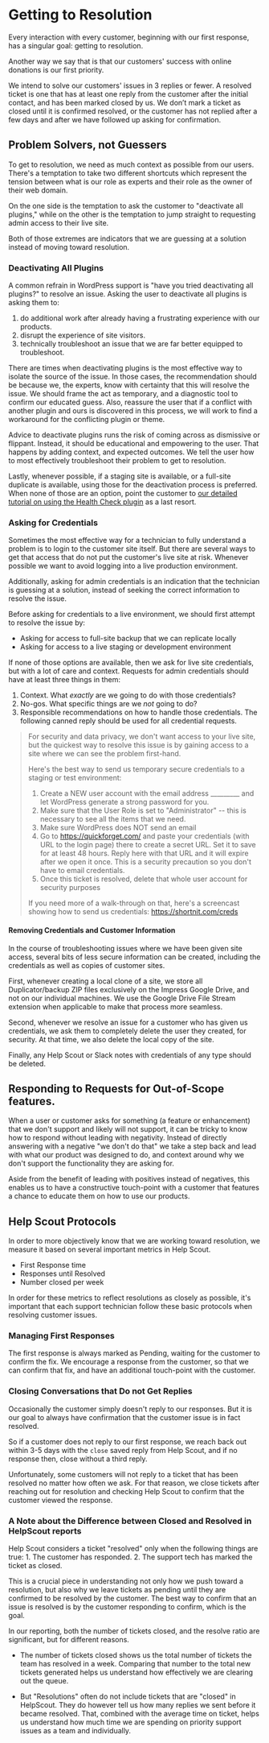# Getting to Resolution

Every interaction with every customer, beginning with our first response, has a singular goal: getting to resolution.

Another way we say that is that our customers' success with online donations is our first priority.

We intend to solve our customers' issues in 3 replies or fewer. A resolved ticket is one that has at least one reply from the customer after the initial contact, and has been marked closed by us. We don’t mark a ticket as closed until it is confirmed resolved, or the customer has not replied after a few days and after we have followed up asking for confirmation.

## Problem Solvers, not Guessers

To get to resolution, we need as much context as possible from our users. There's a temptation to take two different shortcuts which represent the tension between what is our role as experts and their role as the owner of their web domain. 

On the one side is the temptation to ask the customer to "deactivate all plugins," while on the other is the temptation to jump straight to requesting admin access to their live site. 

Both of those extremes are indicators that we are guessing at a solution instead of moving toward resolution.

### Deactivating All Plugins

A common refrain in WordPress support is "have you tried deactivating all plugins?" to resolve an issue. Asking the user to deactivate all plugins is asking them to:

1. do additional work after already having a frustrating experience with our products.
2. disrupt the experience of site visitors.
3. technically troubleshoot an issue that we are far better equipped to troubleshoot. 

There are times when deactivating plugins is the most effective way to isolate the source of the issue. In those cases, the recommendation should be because we, the experts, know with certainty that this will resolve the issue. We should frame the act as temporary, and a diagnostic tool to confirm our educated guess. Also, reassure the user that if a conflict with another plugin and ours is discovered in this process, we will work to find a workaround for the conflicting plugin or theme. 

Advice to deactivate plugins runs the risk of coming across as dismissive or flippant. Instead, it should be educational and empowering to the user. That happens by adding context, and expected outcomes. We tell the user how to most effectively troubleshoot their problem to get to resolution.

Lastly, whenever possible, if a staging site is available, or a full-site duplicate is available, using those for the deactivation process is preferred. When none of those are an option, point the customer to [our detailed tutorial on using the Health Check plugin](https://givewp.com/documentation/resources/troubleshoot-wordpress-websites-health-check/) as a last resort.

### Asking for Credentials

Sometimes the most effective way for a technician to fully understand a problem is to login to the customer site itself. But there are several ways to get that access that do not put the customer's live site at risk. Whenever possible we want to avoid logging into a live production environment.

Additionally, asking for admin credentials is an indication that the technician is guessing at a solution, instead of seeking the correct information to resolve the issue. 

Before asking for credentials to a live environment, we should first attempt to resolve the issue by:
* Asking for access to full-site backup that we can replicate locally
* Asking for access to a live staging or development environment

If none of those options are available, then we ask for live site credentials, but with a lot of care and context. Requests for admin credentials should have at least three things in them:

1. Context. What _exactly_ are we going to do with those credentials?
2. No-gos. What specific things are we _not_ going to do?
3. Responsible recommendations on how to handle those credentials. The following canned reply should be used for all credential requests.

> For security and data privacy, we don't want access to your live site, but the quickest way to resolve this issue is by gaining access to a site where we can see the problem first-hand. 
>
> Here's the best way to send us temporary secure credentials to a staging or test environment:
>
> 1. Create a NEW user account with the email address \_\_\_\_\_\_\_\_\_ and let WordPress generate a strong password for you.
> 1. Make sure that the User Role is set to "Administrator" -- this is necessary to see all the items that we need.
> 1. Make sure WordPress does NOT send an email
> 1. Go to https://quickforget.com/ and paste your credentials (with URL to the login page) there to create a secret URL. Set it to save for at least 48 hours. Reply here with that URL and it will expire after we open it once. This is a security precaution so you don't have to email credentials.
> 1. Once this ticket is resolved, delete that whole user account for security purposes
> 
> If you need more of a walk-through on that, here's a screencast showing how to send us credentials: https://shortnit.com/creds


#### Removing Credentials and Customer Information
In the course of troubleshooting issues where we have been given site access, several bits of less secure information can be created, including the credentials as well as copies of customer sites.

First, whenever creating a local clone of a site, we store all Duplicator/backup ZIP files exclusively on the Impress Google Drive, and not on our individual machines. We use the Google Drive File Stream extension when applicable to make that process more seamless.

Second, whenever we resolve an issue for a customer who has given us credentials, we ask them to completely delete the user they created, for security. At that time, we also delete the local copy of the site.

Finally, any Help Scout or Slack notes with credentials of any type should be deleted. 

## Responding to Requests for Out-of-Scope features.

When a user or customer asks for something \(a feature or enhancement\) that we don't support and likely will not support, it can be tricky to know how to respond without leading with negativity.
Instead of directly answering with a negative "we don't do that" we take a step back and lead with what our product was designed to do, and context around why we don't support the functionality they are asking for.

Aside from the benefit of leading with positives instead of negatives, this enables us to have a constructive touch-point with a customer that features a chance to educate them on how to use our products. 

## Help Scout Protocols
In order to more objectively know that we are working toward resolution, we measure it based on several important metrics in Help Scout.

* First Response time
* Responses until Resolved
* Number closed per week 

In order for these metrics to reflect resolutions as closely as possible, it's important that each support technician follow these basic protocols when resolving customer issues. 

### Managing First Responses
The first response is always marked as Pending, waiting for the customer to confirm the fix. We encourage a response from the customer, so that we can confirm that fix, and have an additional touch-point with the customer.

### Closing Conversations that Do not Get Replies
Occasionally the customer simply doesn't reply to our responses. But it is our goal to always have confirmation that the customer issue is in fact resolved. 

So if a customer does not reply to our first response, we reach back out within 3-5 days with the `close` saved reply from Help Scout, and if no response then, close without a third reply.

Unfortunately, some customers will not reply to a ticket that has been resolved no matter how often we ask. For that reason, we close tickets after reaching out for resolution and checking Help Scout to confirm that the customer viewed the response.

### A Note about the Difference between Closed and Resolved in HelpScout reports
Help Scout considers a ticket "resolved" only when the following things are true: 1. The customer has responded. 2. The support tech has marked the ticket as closed.

This is a crucial piece in understanding not only how we push toward a resolution, but also why we leave tickets as pending until they are confirmed to be resolved by the customer. The best way to confirm that an issue is resolved is by the customer responding to confirm, which is the goal.

In our reporting, both the number of tickets closed, and the resolve ratio are significant, but for different reasons. 

* The number of tickets closed shows us the total number of tickets the team has resolved in a week. Comparing that number to the total new tickets generated helps us understand how effectively we are clearing out the queue.

* But "Resolutions" often do not include tickets that are "closed" in HelpScout. They do however tell us how many replies we sent before it became resolved. That, combined with the average time on ticket, helps us understand how much time we are spending on priority support issues as a team and individually. 